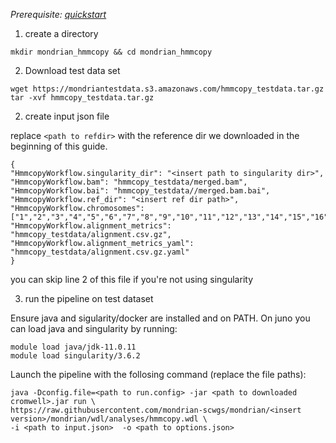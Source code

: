 
*Prerequisite: [quickstart](README.md)*


1. create a directory 
```
mkdir mondrian_hmmcopy && cd mondrian_hmmcopy
```


2. Download test data set

```
wget https://mondriantestdata.s3.amazonaws.com/hmmcopy_testdata.tar.gz
tar -xvf hmmcopy_testdata.tar.gz
```



2. create input json file

replace `<path to refdir>` with the reference dir we downloaded in the beginning of this guide.

```
{
"HmmcopyWorkflow.singularity_dir": "<insert path to singularity dir>",
"HmmcopyWorkflow.bam": "hmmcopy_testdata/merged.bam",
"HmmcopyWorkflow.bai": "hmmcopy_testdata//merged.bam.bai",
"HmmcopyWorkflow.ref_dir": "<insert ref dir path>",
"HmmcopyWorkflow.chromosomes": ["1","2","3","4","5","6","7","8","9","10","11","12","13","14","15","16","17","18","19","20","21","22","X","Y"],
"HmmcopyWorkflow.alignment_metrics": "hmmcopy_testdata/alignment.csv.gz",
"HmmcopyWorkflow.alignment_metrics_yaml": "hmmcopy_testdata/alignment.csv.gz.yaml"
}
```

you can skip line 2 of this file if you're not using singularity 


3. run the pipeline on test dataset

Ensure java and sigularity/docker are installed and on PATH. On juno you can load  java and singularity by running:

```
module load java/jdk-11.0.11
module load singularity/3.6.2
```

Launch the pipeline with the follosing command (replace the file paths):

```
java -Dconfig.file=<path to run.config> -jar <path to downloaded cromwell>.jar run \
https://raw.githubusercontent.com/mondrian-scwgs/mondrian/<insert version>/mondrian/wdl/analyses/hmmcopy.wdl \
-i <path to input.json>  -o <path to options.json>
```
